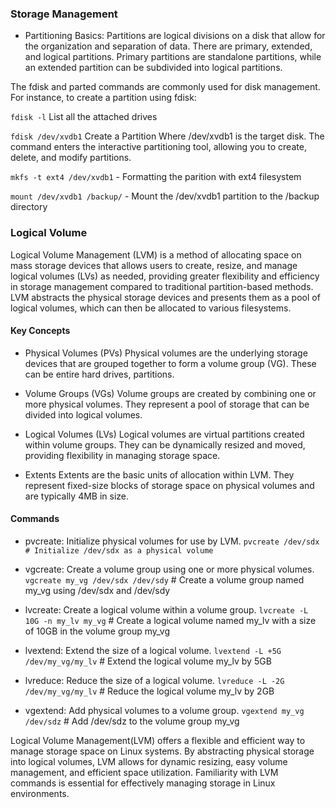 ### Storage Management

- Partitioning Basics:
Partitions are logical divisions on a disk that allow for the organization and separation of data. There are primary, extended, and logical partitions. Primary partitions are standalone partitions, while an extended partition can be subdivided into logical partitions.

The fdisk and parted commands are commonly used for disk management. For instance, to create a partition using fdisk:

`fdisk -l`  List all the attached drives

`fdisk /dev/xvdb1` Create a Partition
Where /dev/xvdb1 is the target disk. The command enters the interactive partitioning tool, allowing you to create, delete, and modify partitions.

`mkfs -t ext4 /dev/xvdb1` - Formatting the parition with ext4 filesystem

`mount /dev/xvdb1 /backup/` - Mount the /dev/xvdb1 partition to the /backup directory


### Logical Volume 

Logical Volume Management (LVM) is a method of allocating space on mass storage devices that allows users to create, resize, and manage logical volumes (LVs) as needed, providing greater flexibility and efficiency in storage management compared to traditional partition-based methods. LVM abstracts the physical storage devices and presents them as a pool of logical volumes, which can then be allocated to various filesystems.

#### Key Concepts

- Physical Volumes (PVs)
Physical volumes are the underlying storage devices that are grouped together to form a volume group (VG). These can be entire hard drives, partitions.

- Volume Groups (VGs)
Volume groups are created by combining one or more physical volumes. They represent a pool of storage that can be divided into logical volumes.

- Logical Volumes (LVs)
Logical volumes are virtual partitions created within volume groups. They can be dynamically resized and moved, providing flexibility in managing storage space.

- Extents
Extents are the basic units of allocation within LVM. They represent fixed-size blocks of storage space on physical volumes and are typically 4MB in size.

#### Commands

- pvcreate: Initialize physical volumes for use by LVM.
`pvcreate /dev/sdx   # Initialize /dev/sdx as a physical volume`

- vgcreate: Create a volume group using one or more physical volumes.
`vgcreate my_vg /dev/sdx /dev/sdy`   # Create a volume group named my_vg using /dev/sdx and /dev/sdy

- lvcreate: Create a logical volume within a volume group.
`lvcreate -L 10G -n my_lv my_vg`   # Create a logical volume named my_lv with a size of 10GB in the volume group my_vg

- lvextend: Extend the size of a logical volume. 
`lvextend -L +5G /dev/my_vg/my_lv`  # Extend the logical volume my_lv by 5GB

- lvreduce: Reduce the size of a logical volume.
`lvreduce -L -2G /dev/my_vg/my_lv`   # Reduce the logical volume my_lv by 2GB

- vgextend: Add physical volumes to a volume group.
`vgextend my_vg /dev/sdz`   # Add /dev/sdz to the volume group my_vg

Logical Volume Management(LVM) offers a flexible and efficient way to manage storage space on Linux systems. By abstracting physical storage into logical volumes, LVM allows for dynamic resizing, easy volume management, and efficient space utilization. Familiarity with LVM commands is essential for effectively managing storage in Linux environments.



